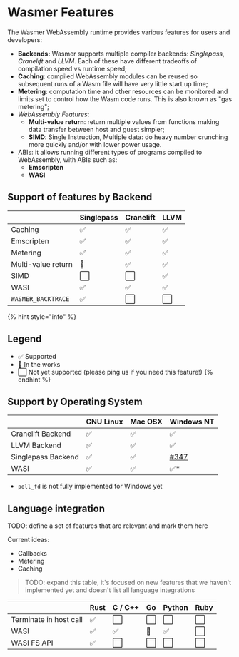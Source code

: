 # Wasmer Features

The Wasmer WebAssembly runtime provides various features for users and developers:

* **Backends:** Wasmer supports multiple compiler backends: _Singlepass_, _Cranelift_ and _LLVM_. Each of these have different tradeoffs of compilation speed vs runtime speed;
* **Caching**: compiled WebAssembly modules can be reused so subsequent runs of a Wasm file will have very little start up time;
* **Metering**: computation time and other resources can be monitored and limits set to control how the Wasm code runs. This is also known as "gas metering";
* _WebAssembly Features_:
  * **Multi-value return**: return multiple values from functions making data transfer between host and guest simpler;
  * **SIMD**: Single Instruction, Multiple data: do heavy number crunching more quickly and/or with lower power usage.
* ABIs: it allows running different types of programs compiled to WebAssembly, with ABIs such as:
  * **Emscripten**
  * **WASI**

## Support of features by Backend

|  | Singlepass | Cranelift | LLVM |
| :--- | :--- | :--- | :--- |
| Caching | ✅ | ✅ | ✅ |
| Emscripten | ✅ | ✅ | ✅ |
| Metering | ✅ | ✅ | ✅ |
| Multi-value return | 🔄 | ✅ | ✅ |
| SIMD | ⬜ | ⬜ | ✅ |
| WASI | ✅ | ✅ | ✅ |
| `WASMER_BACKTRACE` | ✅ | ⬜ | ⬜ |

{% hint style="info" %}
## Legend

* ✅ Supported
* 🔄 In the works
* ⬜ Not yet supported \(please ping us if you need this feature!\)
{% endhint %}

## Support by Operating System

|  | GNU Linux | Mac OSX | Windows NT |
| :--- | :--- | :--- | :--- |
| Cranelift Backend | ✅ | ✅ | ✅ |
| LLVM Backend | ✅ | ✅ | ✅ |
| Singlepass Backend | ✅ | ✅ | [\#347](https://github.com/wasmerio/wasmer/issues/347) |
| WASI | ✅ | ✅ | ✅\* |

* `poll_fd` is not fully implemented for Windows yet

## Language integration

TODO: define a set of features that are relevant and mark them here

Current ideas:

* Callbacks
* Metering
* Caching

> TODO: expand this table, it's focused on new features that we haven't implemented yet and doesn't list all language integrations

|  | Rust | C / C++ | Go | Python | Ruby |
| :--- | :--- | :--- | :--- | :--- | :--- |
| Terminate in host call | ✅ | ⬜ | ⬜ | ⬜ | ⬜ |
| WASI | ✅ | ✅ | 🔄 | ✅ | ⬜ |
| WASI FS API | ✅ | ⬜ | ⬜ | ⬜ | ⬜ |

